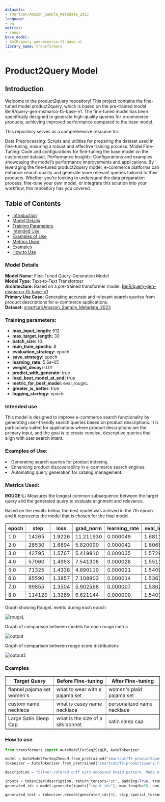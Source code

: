 ```yaml
---
datasets:
- smartcat/Amazon_Sample_Metadata_2023
language:
- en
metrics:
- rouge
base_model:
- BeIR/query-gen-msmarco-t5-base-v1
library_name: transformers
---
```

# Product2Query Model

## Introduction
Welcome to the product2query repository! This project contains the fine-tuned model product2query, which is based on the pre-trained model BeIR/query-gen-msmarco-t5-base-v1. The fine-tuned model has been specifically designed to generate high-quality queries for e-commerce products, achieving improved performance compared to the base model.

This repository serves as a comprehensive resource for:

Data Preprocessing: Scripts and utilities for preparing the dataset used in fine-tuning, ensuring a robust and effective training process.
Model Fine-Tuning: Code and configurations for fine-tuning the base model on the customized dataset.
Performance Insights: Configurations and examples showcasing the model's performance improvements and applications.
By leveraging the fine-tuned product2query model, e-commerce platforms can enhance search quality and generate more relevant queries tailored to their products. Whether you're looking to understand the data preparation process, fine-tune your own model, or integrate this solution into your workflow, this repository has you covered.

## Table of Contents
- [Introduction](#introduction)
- [Model Details](#model-details)
- [Training Parameters](#training-parameters)
- [Intended Use](#intended-use)
- [Examples of Use](#examples-of-use)
- [Metrics Used](#metrics-used)
- [Examples](#examples)
- [How to Use](#how-to-use)

### Model Details

<strong>Model Name:</strong> Fine-Tuned Query-Generation Model <br>
<strong>Model Type:</strong> Text-to-Text Transformer <br>
<strong>Architecture:</strong> Based on a pre-trained transformer model: [BeIR/query-gen-msmarco-t5-base-v1](https://huggingface.co/BeIR/query-gen-msmarco-t5-base-v1) <br>
<strong>Primary Use Case:</strong> Generating accurate and relevant search queries from product descriptions for e-commerce applications.<br>
<strong>Dataset:</strong> [smartcat/Amazon_Sample_Metadata_2023](https://huggingface.co/datasets/smartcat/Amazon_Sample_Metadata_2023)<br>

### Training parameters:
<ul>
    <li><strong>max_input_length:</strong> 512</li>
    <li><strong>max_target_length:</strong> 30</li>
    <li><strong>batch_size:</strong> 16</li>
    <li><strong>num_train_epochs:</strong> 8</li>
    <li><strong>evaluation_strategy:</strong> epoch</li>
    <li><strong>save_strategy:</strong> epoch</li>
    <li><strong>learning_rate:</strong> 5.6e-05</li>
    <li><strong>weight_decay:</strong> 0.01 </li>
    <li><strong>predict_with_generate:</strong> true</li>
    <li><strong>load_best_model_at_end:</strong> true</li>
    <li><strong>metric_for_best_model:</strong> eval_rougeL</li>
    <li><strong>greater_is_better:</strong> true</li>
    <li><strong>logging_startegy:</strong> epoch</li>
</ul>

### Intended use
This model is designed to improve e-commerce search functionality by generating user-friendly search queries based on product descriptions. It is particularly suited for applications where product descriptions are the primary input, and the goal is to create concise, descriptive queries that align with user search intent.
### Examples of Use:
<li>Generating search queries for product indexing.</li>
<li>Enhancing product discoverability in e-commerce search engines.</li>
<li>Automating query generation for catalog management.</li>

### Metrics Used:
<strong>ROUGE-L:</strong> Measures the longest common subsequence between the target query and the generated query to evaluate alignment and relevance.

Based on the results below, the best model was achived in the 7th epoch and it represents the model that is chosen for the final model.


<table border="1" class="dataframe">
  <thead>
    <tr style="text-align: center;">
      <th>epoch</th>
      <th>step</th>
      <th>loss</th>
      <th>grad_norm</th>
      <th>learning_rate</th>
      <th>eval_loss</th>
      <th>eval_rouge1</th>
      <th>eval_rouge2</th>
      <th>eval_rougeL</th>
      <th>eval_rougeLsum</th>
      <th>eval_runtime</th>
      <th>eval_samples_per_second</th>
      <th>eval_steps_per_second</th>
    </tr>
  </thead>
  <tbody>
    <tr>
      <td>1.0</td>
      <td>14265</td>
      <td>1.9226</td>
      <td>11.211930</td>
      <td>0.000049</td>
      <td>1.681115</td>
      <td>56.6365</td>
      <td>34.2513</td>
      <td>56.1039</td>
      <td>56.0981</td>
      <td>712.4442</td>
      <td>35.594</td>
      <td>2.225</td>
    </tr>
    <tr>
      <td>2.0</td>
      <td>28530</td>
      <td>1.6894</td>
      <td>5.820090</td>
      <td>0.000042</td>
      <td>1.606815</td>
      <td>57.6006</td>
      <td>35.2668</td>
      <td>57.0582</td>
      <td>57.0577</td>
      <td>725.4298</td>
      <td>34.957</td>
      <td>2.185</td>
    </tr>
    <tr>
      <td>3.0</td>
      <td>42795</td>
      <td>1.5767</td>
      <td>5.419910</td>
      <td>0.000035</td>
      <td>1.572992</td>
      <td>58.1900</td>
      <td>36.0225</td>
      <td>57.6002</td>
      <td>57.6122</td>
      <td>729.0902</td>
      <td>34.782</td>
      <td>2.174</td>
    </tr>
    <tr>
      <td>4.0</td>
      <td>57060</td>
      <td>1.4953</td>
      <td>7.541308</td>
      <td>0.000028</td>
      <td>1.551169</td>
      <td>58.6074</td>
      <td>36.3093</td>
      <td>58.0192</td>
      <td>58.0383</td>
      <td>724.4636</td>
      <td>35.004</td>
      <td>2.188</td>
    </tr>
    <tr>
      <td>5.0</td>
      <td>71325</td>
      <td>1.4338</td>
      <td>4.890110</td>
      <td>0.000021</td>
      <td>1.540994</td>
      <td>58.5639</td>
      <td>36.4092</td>
      <td>57.9490</td>
      <td>57.9669</td>
      <td>726.4090</td>
      <td>34.910</td>
      <td>2.182</td>
    </tr>
    <tr>
      <td>6.0</td>
      <td>85590</td>
      <td>1.3857</td>
      <td>7.108903</td>
      <td>0.000014</td>
      <td>1.536733</td>
      <td>58.6788</td>
      <td>36.4511</td>
      <td>58.0754</td>
      <td>58.0852</td>
      <td>725.5978</td>
      <td>34.949</td>
      <td>2.184</td>
    </tr>
    <tr style="text-decoration: underline;">
      <td>7.0</td>
      <td>99855</td>
      <td>1.3504</td>
      <td>5.902568</td>
      <td>0.000007</td>
      <td>1.536227</td>
      <td>58.8399</td>
      <td>36.6104</td>
      <td>58.2366</td>
      <td>58.2533</td>
      <td>722.5710</td>
      <td>35.096</td>
      <td>2.194</td>
    </tr>
    <tr>
      <td>8.0</td>
      <td>114120</td>
      <td>1.3269</td>
      <td>6.621144</td>
      <td>0.000000</td>
      <td>1.540336</td>
      <td>58.8344</td>
      <td>36.5932</td>
      <td>58.2187</td>
      <td>58.2316</td>
      <td>723.1026</td>
      <td>35.070</td>
      <td>2.192</td>
    </tr>
  </tbody>
</table>

Graph showing RougeL metric during each epoch

![rougeL](https://github.com/user-attachments/assets/d7ac69fc-3819-42f0-84ea-57a85bbbfbc1)

Graph of comparison between models for each rouge metric

![output](https://github.com/user-attachments/assets/831351c9-fa43-4fb9-9d44-ad19ac5d8cae)

Graph of comparison between rouge score distributions

![output2](https://github.com/user-attachments/assets/8fb8ee9a-c223-4276-af1b-dd721309911d)


### Examples

<table border="1" text-align: center>
  <thead>
    <tr>
      <th>Target Query</th>
      <th>Before Fine-tuning</th>
      <th>After Fine-tuning</th>
    </tr>
  </thead>
  <tbody>
    <tr>
      <td>flannel pajama set women's</td>
      <td>what to wear with a pajama set</td>
      <td>women's plaid pajama set</td>
    </tr>
    <tr>
      <td>custom name necklace</td>
      <td>what is casey name necklace</td>
      <td>personalized name necklace</td>
    </tr>
    <tr>
      <td>Large Satin Sleep Cap</td>
      <td>what is the size of a silk bonnet</td>
      <td>satin sleep cap</td>
    </tr>
  </tbody>
</table>


### How to use
```python
from transformers import AutoModelForSeq2SeqLM, AutoTokenizer

model = AutoModelForSeq2SeqLM.from_pretrained("smartcat/T5-product2query-finetune-v1")
tokenizer = AutoTokenizer.from_pretrained("smartcat/T5-product2query-finetune-v1")

description = "Silver-colored cuff with embossed braid pattern. Made of brass, flexible to fit wrist."

inputs = tokenizer(description, return_tensors="pt", padding=True, truncation=True)
generated_ids = model.generate(inputs["input_ids"], max_length=30, num_beams=4, early_stopping=True)

generated_text = tokenizer.decode(generated_ids[0], skip_special_tokens=True) 
```
